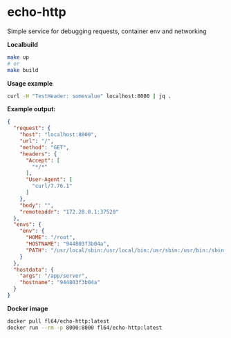 echo-http
=========

Simple service for debugging requests, container env and networking

**Localbuild**
```bash
make up
# or
make build
```

**Usage example**
```bash
curl -H "TestHeader: somevalue" localhost:8000 | jq .
```

**Example output:**
```json
{
  "request": {
    "host": "localhost:8000",
    "url": "/",
    "method": "GET",
    "headers": {
      "Accept": [
        "*/*"
      ],
      "User-Agent": [
        "curl/7.76.1"
      ]
    },
    "body": "",
    "remoteaddr": "172.28.0.1:37520"
  },
  "envs": {
    "env": {
      "HOME": "/root",
      "HOSTNAME": "944803f3b04a",
      "PATH": "/usr/local/sbin:/usr/local/bin:/usr/sbin:/usr/bin:/sbin:/bin"
    }
  },
  "hostdata": {
    "args": "/app/server",
    "hostname": "944803f3b04a"
  }
}

```

**Docker image**
```bash
docker pull fl64/echo-http:latest
docker run --rm -p 8000:8000 fl64/echo-http:latest
```
